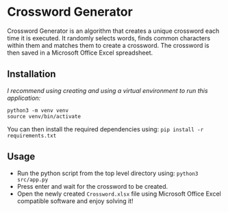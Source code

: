 # Crossword Generator
Crossword Generator is an algorithm that creates a unique crossword each time it is executed. It randomly selects words, finds common characters within them and matches them to create a crossword. The crossword is then saved in a Microsoft Office Excel spreadsheet.

## Installation
*I recommend using creating and using a virtual environment to run this application:*
```shell
python3 -m venv venv
source venv/bin/activate
```

You can then install the required dependencies using:
`pip install -r requirements.txt`

## Usage
* Run the python script from the top level directory using:
`python3 src/app.py`
* Press enter and wait for the crossword to be created.
* Open the newly created `Crossword.xlsx` file using Microsoft Office Excel compatible software and enjoy solving it!



